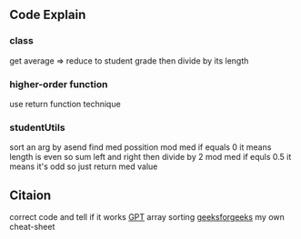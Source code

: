 ## Code Explain
### class
get average => reduce to student grade then divide by its length
### higher-order function
use return function technique
### studentUtils
sort an arg by asend
find med possition
mod med if equals 0 it means length is even so sum left and right then divide by 2
mod med if equls 0.5 it means it's odd so just return med value
## Citaion
correct code and tell if it works [GPT](https://chatgpt.com/)
array sorting [geeksforgeeks](https://www.geeksforgeeks.org/how-to-sort-an-array-in-typescript/)
my own cheat-sheet